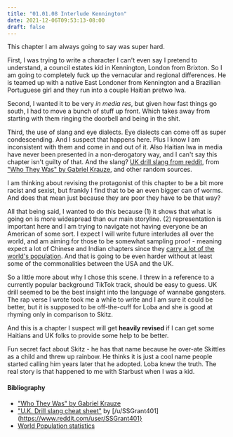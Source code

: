 ```yaml
---
title: "01.01.08 Interlude Kennington"
date: 2021-12-06T09:53:13-08:00
draft: false
---
```

This chapter I am always going to say was super hard.

First, I was trying to write a character I can't even say I pretend to understand, a council estates kid in Kennington, London from Brixton. So I am going to completely fuck up the vernacular and regional differences. He is teamed up with a native East Londoner from Kennington and a Brazilian Portuguese girl and they run into a couple Haitian pretwo lwa.

Second, I wanted it to be very *in media res*, but given how fast things go south, I had to move a bunch of stuff up front. Which takes away from starting with them ringing the doorbell and being in the shit.

Third, the use of slang and eye dialects. Eye dialects can come off as super condescending. And I suspect that happens here. Plus I know I am inconsistent with them and come in and out of it. Also Haitian lwa in media have never been presented in a non-derogatory way, and I can't say this chapter isn't guilty of that. And the slang? [UK drill slang from reddit](https://www.google.com/url?sa=t&rct=j&q=&esrc=s&source=web&cd=&ved=2ahUKEwj1hLyUyM30AhWeJzQIHf_7D5IQFnoECAYQAQ&url=https%3A%2F%2Fwww.reddit.com%2Fr%2Fukdrill%2Fcomments%2F8wrbzj%2Fuk_drill_slang_cheat_sheet%2F&usg=AOvVaw1HIS1D6pkhJ17rm-5iYQ54), from ["Who They Was" by Gabriel Krauze](https://www.amazon.com/gp/product/B08L9GPVN8/ref=as_li_tl?ie=UTF8&camp=1789&creative=9325&creativeASIN=B08L9GPVN8&linkCode=as2&tag=tknx02-20&linkId=1bb97b1f11c06ba449fde7f04dcd6f29), and other random sources.

I am thinking about revising the protagonist of this chapter to be a bit more racist and sexist, but frankly I find that to be an even bigger can of worms. And does that mean just because they are poor they have to be that way?

All that being said, I wanted to do this because (1) it shows that what is going on is more widespread than our main storyline. (2) representation is important here and I am trying to navigate not having everyone be an American of  some sort. I expect I will write future interludes all over the world, and am aiming for those to be somewhat sampling proof - meaning expect a lot of Chinese and Indian chapters since they [carry a lot of the world's population](https://worldpopulationreview.com/countries). And that is going to be even harder without at least some of the commonalities between the USA and the UK.

So a little more about why I chose this scene. I threw in a reference to a currently popular background TikTok track, should be easy to guess. UK drill seemed to be the best insight into the language of wannabe gangsters. The rap verse I wrote took me a while to write and I am sure it could be better, but it is supposed to be off-the-cuff for Loba and she is good at rhyming only in comparison to Skitz.

And this is a chapter I suspect will get **heavily revised** if I can get some Haitians and UK folks to provide some help to be better.

Fun secret fact about Skitz - he has that name because he over-ate Skittles as a child and threw up rainbow. He thinks it is just a cool name people started calling him years later that he adopted. Loba knew the truth. The real story is that happened to me with Starbust when I was a kid.

#### Bibliography
* ["Who They Was" by Gabriel Krauze](https://www.amazon.com/gp/product/B08L9GPVN8/ref=as_li_tl?ie=UTF8&camp=1789&creative=9325&creativeASIN=B08L9GPVN8&linkCode=as2&tag=tknx02-20&linkId=1bb97b1f11c06ba449fde7f04dcd6f29)
* ["U.K. Drill slang cheat sheet"](https://www.reddit.com/r/ukdrill/comments/8wrbzj/uk_drill_slang_cheat_sheet/) by [/u/SSGrant401](https://www.reddit.com/user/SSGrant401}
* [World Population statistics](https://worldpopulationreview.com/countries)



